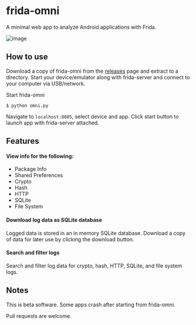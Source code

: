 # frida-omni

A minimal web app to analyze Android applications with Frida.

![image](https://user-images.githubusercontent.com/14242625/171037438-d306ec5d-f436-405b-8daf-512a0e670cab.png)

## How to use

Download a copy of frida-omni from the [releases](https://github.com/sereneblue/frida-omni/releases) page and extract to a directory. Start your device/emulator along with frida-server and connect to your computer via USB/network. 

Start frida-omni

```$ python omni.py```

Navigate to `localhost:8085`, select device and app. Click start button to launch app with frida-server attached.

## Features

#### View info for the following:

- Package Info
- Shared Preferences
- Crypto
- Hash
- HTTP
- SQLite
- File System

#### Download log data as SQLite database

Logged data is stored in an in memory SQLite database. Download a copy of data for later use by clicking the download button.

#### Search and filter logs

Search and filter log data for crypto, hash, HTTP, SQLite, and file system logs.

## Notes

This is beta software. Some apps crash after starting from frida-omni.

Pull requests are welcome.